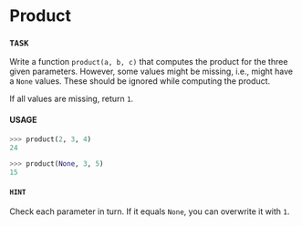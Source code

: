 # Product

### `TASK`

Write a function `product(a, b, c)` that computes the product for the three given parameters.
However, some values might be missing, i.e., might have a `None` values.
These should be ignored while computing the product.

If all values are missing, return `1`.

#### USAGE

```python
>>> product(2, 3, 4)
24

>>> product(None, 3, 5)
15
```

#### `HINT`

Check each parameter in turn.
If it equals `None`, you can overwrite it with `1`.
